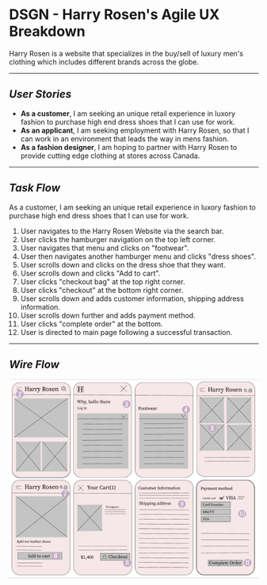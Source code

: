 # **DSGN - Harry Rosen's Agile UX Breakdown**
Harry Rosen is a website that specializes in the buy/sell of luxury men's clothing which includes different brands across the globe. 

---

## **_User Stories_** ##
- **As a customer**, I am seeking an unique retail experience in luxory fashion to purchase high end dress shoes that I can use for work.
- **As an applicant**, I am seeking employment with Harry Rosen, so that I can work in an environment that leads the way in mens fashion. 
- **As a fashion designer**, I am hoping to partner with Harry Rosen to provide cutting edge clothing at stores across Canada.

---

## **_Task Flow_**
As a customer, I am seeking an unique retail experience in luxory fashion to purchase high end dress shoes that I can use for work.
1. User navigates to the Harry Rosen Website via the search bar. 
2. User clicks the hamburger navigation on the top left corner. 
3. User navigates that menu and clicks on "footwear". 
4. User then navigates another hamburger menu and clicks "dress shoes".
5. User scrolls down and clicks on the dress shoe that they want. 
6. User scrolls down and clicks "Add to cart".
7. User clicks "checkout bag" at the top right corner. 
8. User clicks "checkout" at the bottom right corner. 
9. User scrolls down and adds customer information, shipping address information.
10. User scrolls down further and adds payment method.
11. User clicks "complete order" at the bottom. 
12. User is directed to main page following a successful transaction. 

---

## **_Wire Flow_** ##
![WireFrame](https://github.com/Stayl045/dsgn270-a1/blob/780e868b140280a5b4769defc180f49af0827754/Harry%20Rosen%20Wire%20Frame.png)